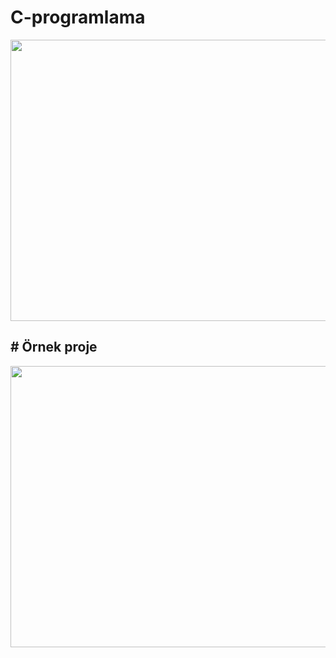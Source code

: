 # C-programlama
<p>
<img align="center" width="850" height="450" src="https://user-images.githubusercontent.com/43750173/55948486-51755700-5c59-11e9-92ff-a156ebc8cc8e.PNG">
</p>
<h2># Örnek proje</h2>
<p>
<img align="center" width="850" height="450" src="https://user-images.githubusercontent.com/43750173/55948487-51755700-5c59-11e9-8848-1802423c1bbc.PNG">
</p>
